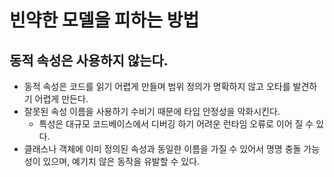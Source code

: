 # 빈약한 모델을 피하는 방법
## 동적 속성은 사용하지 않는다.
- 동적 속성은 코드를 읽기 어렵게 만들며 범위 정의가 명확하지 않고 오타를 발견하기 어렵게 만든다.
- 잘못된 속성 이름을 사용하기 수비기 때문에 타입 안정성을 악화시킨다.
  - 특성은 대규모 코드베이스에서 디버깅 하기 어려운 런타임 오류로 이어 질 수 있다.
- 클래스나 객체에 이미 정의된 속성과 동일한 이름을 가질 수 있어서 명명 충돌 가능성이 있으며, 예기치 않은 동작을 유발할 수 있다.
